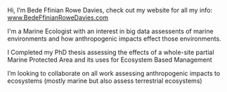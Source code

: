 Hi, I’m Bede Ffinian Rowe Davies, check out my website for all my info: www.BedeFfinianRoweDavies.com

I'm a Marine Ecologist with an interest in big data assessents of marine environments and how anthropogenic impacts effect those environments.

I Completed my PhD thesis assessing the effects of a whole-site partial Marine Protected Area and its uses for Ecosystem Based Management

I’m looking to collaborate on all work assessing anthropogenic impacts to ecosystems (mostly marine but also assess terrestrial ecosystems)

